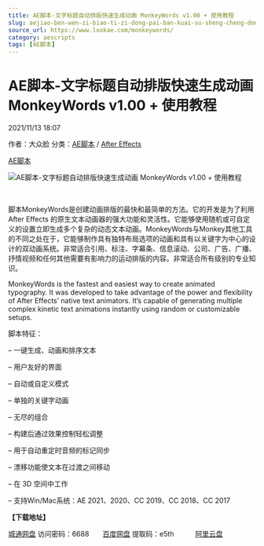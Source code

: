 ```yaml
---
title: AE脚本-文字标题自动排版快速生成动画 MonkeyWords v1.00 + 使用教程
slug: aejiao-ben-wen-zi-biao-ti-zi-dong-pai-ban-kuai-su-sheng-cheng-dong-hua-monkeywords-v1-00-shi-yong-jiao-cheng
source_url: https://www.lookae.com/monkeywords/
category: aescripts
tags: [AE脚本]
---
```

# AE脚本-文字标题自动排版快速生成动画 MonkeyWords v1.00 + 使用教程

2021/11/13 18:07

作者：大众脸
分类：[AE脚本](https://www.lookae.com/after-effects/aescripts/) / [After Effects](https://www.lookae.com/after-effects/)

[AE脚本](https://www.lookae.com/tag/ae%e8%84%9a%e6%9c%ac/)

![AE脚本-文字标题自动排版快速生成动画 MonkeyWords v1.00 + 使用教程](https://www.lookae.com/wp-content/uploads/2021/11/MonkeyWords.jpg "AE脚本-文字标题自动排版快速生成动画 MonkeyWords v1.00 + 使用教程-LookAE.com")

[﻿﻿﻿](https://cloud.video.taobao.com//play/u/705956171/p/1/e/6/t/1/335976020091.mp4)

脚本MonkeyWords是创建动画排版的最快和最简单的方法。它的开发是为了利用 After Effects 的原生文本动画器的强大功能和灵活性。它能够使用随机或可自定义的设置立即生成多个复杂的动态文本动画。MonkeyWords与Monkey其他工具的不同之处在于，它能够制作具有独特布局选项的动画和具有以关键字为中心的设计的双动画系统。非常适合引用、标注、字幕条、信息滚动、公司、广告、广播、抒情视频和任何其他需要有影响力的运动排版的内容。非常适合所有级别的专业知识。

MonkeyWords is the fastest and easiest way to create animated typography. It was developed to take advantage of the power and flexibility of After Effects’ native text animators. It’s capable of generating multiple complex kinetic text animations instantly using random or customizable setups.

脚本特征：

– 一键生成、动画和排序文本

– 用户友好的界面

– 自动或自定义模式

– 单独的关键字动画

– 无尽的组合

– 构建后通过效果控制轻松调整

– 用于自动重定时音频的标记同步

– 漂移功能使文本在过渡之间移动

– 在 3D 空间中工作

– 支持Win/Mac系统：AE 2021、2020、CC 2019、CC 2018、CC 2017

**【下载地址】**

[城通网盘](https://url62.ctfile.com/f/680462-520619925-fca0f9) 访问密码：6688       [百度网盘](https://pan.baidu.com/s/1AWIqTnjIEdEtnSvElaTRMQ) 提取码：e5th           [阿里云盘](https://www.aliyundrive.com/s/YP2wkTGBo5a)
